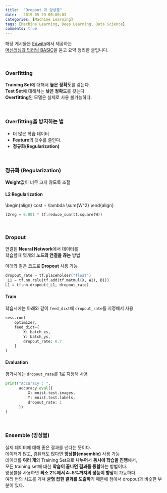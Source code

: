 ```yaml
---
title:  "Dropout 과 앙상블"
date:   2019-05-29 00:00:03
categories: [Machine Learning]
tags: [Machine Learning, Deep Learning, Data Science]
comments: true
---
```


해당 게시물은 [Edwith](https://www.edwith.org)에서 제공하는<br/>
[머신러닝과 딥러닝 BASIC](https://www.edwith.org/others26/joinLectures/9829)을 듣고 요약 정리한 글입니다.

<br/>

### Overfitting
**Training Set**에 대해서 **높은 정확도**를 갖는다.<br/>
**Test Set**에 대해서는 **낮은 정확도**를 갖는다.<br/>
**Overfitting**된 모델은 실제로 사용 불가능하다.<br/>

<br/>

### Overfitting을 방지하는 법
- 더 많은 학습 데이터
- **Feature**의 갯수를 줄인다.
- **정규화(Regularization)**

<br/>

### 정규화 (Regularization)
**Weight**값이 너무 크지 않도록 조절<br/>

#### L2 Regularization
\begin{align}
    cost + \lambda \sum{W^2}
\end{align}

```python
l2reg = 0.001 * tf.reduce_sum(tf.square(W))
```

<br/>

### Dropout
연결된 **Neural Network**에서 데이터를<br/>
학습할때 몇개의 **노드의 연결을 끊는** 방법

아래와 같은 코드로 **Dropout** 사용 가능
```python
dropout_rate = tf.placeholder("float")
_L1 = tf.nn.relu(tf.add(tf.matmul(X, W1), B1))
L1 = tf.nn.dropout(_L1, dropout_rate)
```

#### Train
학습시에는 아래와 같이 `feed_dixt`에 `dropout_rate`를 지정해서 사용
```python
sess.run(
    optimizer, 
    feed_dict={
        X: batch_xs, 
        Y: batch_ys, 
        dropout_rate: 0.7
    }
)
```

#### Evaluation
평가시에는 `dropout_rate`를 1로 지정해 사용
```python
print("Accuracy : ",
      accuracy.eval({
          X: mnist.test.images,
          Y: mnist.test.labels,
          dropout_rate: 1
      })
)
```

<br/>

### Ensemble (앙상블)
실제 데이터에 대해 좋은 결과를 낸다는 뜻이다.<br/>
데이터가 많고, 컴퓨터도 많다면 **앙상블(ensemble)** 사용 가능<br/>
데이터를 **여러 개**의 Training Set으로 **나누어**서 **동시에 학습을 진행**해서,<br/>
모든 training set에 대한 **학습이 끝나면 결과를 통합**하는 방법이다.<br/>
앙상블을 사용하면 **최소 2%에서 4~5%까지의 성능이 향상**이 가능하다.<br/>
여러 번의 시도를 거쳐 **균형 잡힌 결과를 도출하**기 때문에 점에서 dropout과 비슷한 부분이 있다.<br/>
